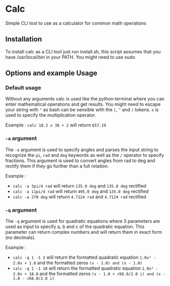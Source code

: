 # Calc
Simple CLI tool to use as a calculator for common math operations
## Installation
To install calc as a CLI tool just run install.sh, this script assumes that you have /usr/local/bin in your PATH. You might need to use sudo
## Options and example Usage
### Default usage
Without any arguments calc is used like the python terminal where you can enter mathematical operations and get results. You might need to escape your string with `"` as bash can be sensible with the `(`, `^` and `)` tokens. `x` is used to specify the multiplication operator.

Example : `calc 18.2 x 36 + 2` will return `657.19`

### `-a` argument
The `-a` argument is used to specify angles and parses the input string to recognize the `pi`, `rad` and `deg` keywords as well as the `/` operator to specify fractions. This argument is used to convert angles from rad to deg and rectify them if they go further than a full rotation.

Example : 
* `calc -a 3pi/4 rad` will return `135.0 deg` and `135.0 deg` rectified
* `calc -a 11pi/4 rad` will return `495.0 deg` and `135.0 deg` rectified
* `calc -a 270 deg` will return `4.7124 rad` and `4.7124 rad` rectified

### `-q` argument
The `-q` argument is used for quadratic equations where 3 parameters are used as input to specify a, b and c of the quadratic equation. This parameter can return complex numbers and will return them in exact form (no decimals).

Example : 
* `calc -q 1 -1 2` will return the formatted quadratic equation `1.0x² - 2.0x + 1.0` and the formatted zeros `(x - 1.0) and (x - 1.0)`
* `calc -q 1 -1 18` will return the formatted quadratic equation `1.0x² - 2.0x + 18.0` and the formatted zeros `(x - 1.0 + √68.0/2.0 i) and (x - 1.0 - √68.0/2.0 i)`